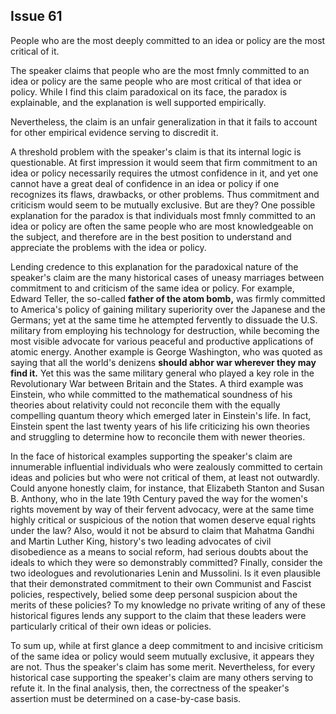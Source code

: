 
Issue 61
---------------------------

People who are the most deeply committed to an idea or policy are the most critical of it.

The speaker claims that people who are the most fmnly committed to an idea or policy are
the same people who are most critical of that idea or policy. While I find this claim paradoxical
on its face, the paradox is explainable, and the explanation is well supported empirically.

Nevertheless, the claim is an unfair generalization in that it fails to account for other empirical
evidence serving to discredit it.

A threshold problem with the speaker's claim is that its internal logic is questionable. At first
impression it would seem that firm commitment to an idea or policy necessarily requires the
utmost confidence in it, and yet one cannot have a great deal of confidence in an idea or policy
if one recognizes its flaws, drawbacks, or other problems. Thus commitment and criticism
would seem to be mutually exclusive. But are they? One possible explanation for the paradox
is that individuals most fmnly committed to an idea or policy are often the same people who
are most knowledgeable on the subject, and therefore are in the best position to understand
and appreciate the problems with the idea or policy.

Lending credence to this explanation for the paradoxical nature of the speaker's claim are
the many historical cases of uneasy marriages between commitment to and criticism of the
same idea or policy. For example, Edward Teller, the so-called **father of the atom bomb,** was
firmly committed to America's policy of gaining military superiority over the Japanese and the
Germans; yet at the same time he attempted fervently to dissuade the U.S. military from
employing his technology for destruction, while becoming the most visible advocate for various
peaceful and productive applications of atomic energy. Another example is George
Washington, who was quoted as saying that all the world's denizens **should abhor war
wherever they may find it.** Yet this was the same military general who played a key role in the
Revolutionary War between Britain and the States. A third example was Einstein, who while
committed to the mathematical soundness of his theories about relativity could not reconcile
them with the equally compelling quantum theory which emerged later in Einstein's life. In fact,
Einstein spent the last twenty years of his life criticizing his own theories and struggling to
determine how to reconcile them with newer theories.

In the face of historical examples supporting the speaker's claim are innumerable influential
individuals who were zealously committed to certain ideas and policies but who were not
critical of them, at least not outwardly. Could anyone honestly claim, for instance, that
Elizabeth Stanton and Susan B. Anthony, who in the late 19th Century paved the way for the
women's rights movement by way of their fervent advocacy, were at the same time highly
critical or suspicious of the notion that women deserve equal rights under the law? Also, would
it not be absurd to claim that Mahatma Gandhi and Martin Luther King, history's two leading
advocates of civil disobedience as a means to social reform, had serious doubts about the
ideals to which they were so demonstrably committed? Finally, consider the two ideologues
and revolutionaries Lenin and Mussolini. Is it even plausible that their demonstrated
commitment to their own Communist and Fascist policies, respectively, belied some deep
personal suspicion about the merits of these policies? To my knowledge no private writing of
any of these historical figures lends any support to the claim that these leaders were
particularly critical of their own ideas or policies.

To sum up, while at first glance a deep commitment to and incisive criticism of the same idea
or policy would seem mutually exclusive, it appears they are not. Thus the speaker's claim has
some merit. Nevertheless, for every historical case supporting the speaker's claim are many
others serving to refute it. In the final analysis, then, the correctness of the speaker's assertion
must be determined on a case-by-case basis.


